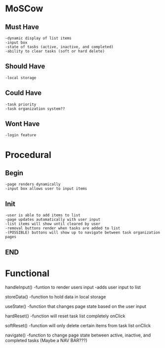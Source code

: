 # MoSCow #

## Must Have ##
    -dynamic display of list items
    -input box
    -state of tasks (active, inactive, and completed)
    -ability to clear tasks (soft or hard delete)

## Should Have ##
    -local storage

## Could Have ##
    -task priority
    -task organization system??

## Wont Have ##
    -login feature


# Procedural #

## Begin ##
    -page renders dynamically
    -input box allows user to input items

## Init ##
    -user is able to add items to list
    -page updates automatically with user input
    -list items will show until cleared by user
    -removal buttons render when tasks are added to list
    -(POSSIBLE) buttons will show up to navigate between task organization pages

## END ##

# Functional #

handleInput()
    -funtion to render users input
    -adds user input to list

storeData()
    -function to hold data in local storage

useState()
    -function that changes page state based on the user input

hardReset()
    -function will reset task list completely onClick

softReset()
    -function will only delete certain items from task list onClick

navigate()
    -function to change page state between active, inactive, and completed tasks
    (Maybe a NAV BAR???)